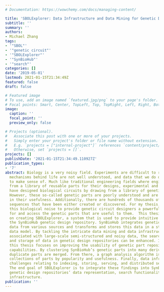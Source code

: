```yaml
---
# Documentation: https://wowchemy.com/docs/managing-content/

title: 'SBOLExplorer: Data Infrastructure and Data Mining for Genetic Design Repositories'
subtitle: ''
summary: ''
authors:
- Michael Zhang
tags:
- '"SBOL"'
- '"genetic circuit"'
- '"SBOLExplorer"'
- '"SynBioHub"'
- '"search"'
categories: []
date: '2019-05-01'
lastmod: 2021-01-15T21:34:49Z
featured: false
draft: false

# Featured image
# To use, add an image named `featured.jpg/png` to your page's folder.
# Focal points: Smart, Center, TopLeft, Top, TopRight, Left, Right, BottomLeft, Bottom, BottomRight.
image:
  caption: ''
  focal_point: ''
  preview_only: false

# Projects (optional).
#   Associate this post with one or more of your projects.
#   Simply enter your project's folder or file name without extension.
#   E.g. `projects = ["internal-project"]` references `content/project/deep-learning/index.md`.
#   Otherwise, set `projects = []`.
projects: []
publishDate: '2021-01-15T21:34:49.110927Z'
publication_types:
- '7'
abstract: Biology is a very noisy field. Experiments are difficult to reproduce, the
  mechanisms behind life are not well understood, and data that we do obtain is difficult
  to make sense of. Much like traditional engineering fields where engineers draw
  from a library of reusable parts for their designs, experimental and synthetic biologists
  have designed biological circuits by drawing from a library of genetic constructs.
  However, these so-called genetic parts are poorly understood and are therefore limited
  in their usefulness. Additionally, there are hundreds of thousands of parts and
  sequences that have been either created or discovered. For my thesis, I filter through
  this biological noise to provide genetic circuit designers a powerful way to search
  for and access the genetic parts that are useful to them.  This thesis is focused
  on creating SBOLExplorer, a system that is used to provide intuitive search within
  the SynBioHub genetic design repository. SynBioHub integrates genetic construct
  data from various sources and transforms and stores this data in a standardized
  data model. By tackling the intricate data mining and data infrastructure problems
  associated with large-scale semi-structured and noisy data, the search, transformation,
  and storage of data in genetic design repositories can be enhanced. In particular,
  this thesis focuses on improving the usability of genetic part repositories’ search
  capabilities. By clustering SynBioHub’s genetic parts into many derived collections,
  duplicate parts are merged. From there, a graph analysis algorithm is used to rank
  collections of parts by popularity and usefulness. Finally, data infrastructure
  challenges relating to indexing, storing, serving, and distributed search are solved.
  The end goal of SBOLExplorer is to integrate these findings into SynBioHub and other
  genetic design repositories’ data representation, search functionality, and data
  infrastructure.
publication: ''
---
```

